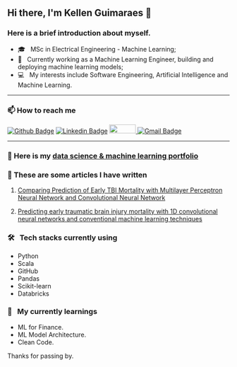 
## Hi there, I'm Kellen Guimaraes 👋</h3>

### Here is a brief introduction about myself.

- 🎓 &nbsp; MSc in Electrical Engineering - Machine Learning;
- 🤔 &nbsp; Currently working as a Machine Learning Engineer, building and deploying machine learning models;
- 💻 &nbsp; My interests include Software Engineering, Artificial Intelligence and Machine Learning.

---

### 📫 How to reach me 
[![Github Badge](https://img.shields.io/badge/-Github-000?style=flat-square&logo=Github&logoColor=white)](https://github.com/guimaraeskellen)
[![Linkedin Badge](https://img.shields.io/badge/-LinkedIn-blue?style=flat-square&logo=Linkedin&logoColor=white)](https://www.linkedin.com/in/kellenguimaraes)
<a href="https://www.kaggle.com/guimaraeskellen">
  <img src="https://www.dataapplab.com/wp-content/uploads/2017/06/kaggle-logo-gray-300.png" width="60px" height="20px">
</a>
[![Gmail Badge](https://img.shields.io/badge/-Gmail-c14438?style=flat-square&logo=Gmail&logoColor=white)](mailto:kellen.adriely@gmail.com)

---

### :robot: Here is my [data science & machine learning portfolio](https://sites.google.com/view/kellenguimaraes/p%C3%A1gina-inicial) 

### :pencil: These are some articles I have written

1. [Comparing Prediction of Early TBI Mortality with Multilayer Perceptron Neural Network and Convolutional Neural Network](https://pubmed.ncbi.nlm.nih.gov/36085670/)

2. [Predicting early traumatic brain injury mortality with 1D convolutional neural networks and conventional machine learning techniques](https://www.sciencedirect.com/science/article/pii/S2352914822001289)

### 🛠 &nbsp; Tech stacks currently using
 - Python
 - Scala
 - GitHub
 - Pandas
 - Scikit-learn
 - Databricks
 

### 🌱 &nbsp; My currently learnings

- ML for Finance.
- ML Model Architecture.
- Clean Code.



Thanks for passing by.



